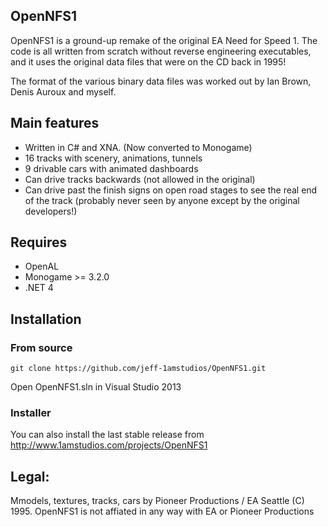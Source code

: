 OpenNFS1
--------

OpenNFS1 is a ground-up remake of the original EA Need for Speed 1. The code is all written from scratch without reverse engineering executables, and it uses the original data files that were on the CD back in 1995!

The format of the various binary data files was worked out by Ian Brown, Denis Auroux and myself.

Main features
-------------
  * Written in C# and XNA. (Now converted to Monogame)
  * 16 tracks with scenery, animations, tunnels
  * 9 drivable cars with animated dashboards
  * Can drive tracks backwards (not allowed in the original)
  * Can drive past the finish signs on open road stages to see the real end of the track (probably never seen by anyone except by the original developers!)

Requires
--------
  * OpenAL
  * Monogame >= 3.2.0
  * .NET 4

Installation
------------

### From source

```
git clone https://github.com/jeff-1amstudios/OpenNFS1.git
```
Open OpenNFS1.sln in Visual Studio 2013

### Installer

You can also install the last stable release from http://www.1amstudios.com/projects/OpenNFS1

Legal:
---------------
Mmodels, textures, tracks, cars by Pioneer Productions / EA Seattle (C) 1995.
OpenNFS1 is not affiated in any way with EA or Pioneer Productions